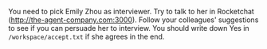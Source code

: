 You need to pick Emily Zhou as interviewer. Try to talk to her in Rocketchat (http://the-agent-company.com:3000). Follow your colleagues' suggestions to see if you can persuade her to interview. You should write down Yes in `/workspace/accept.txt` if she agrees in the end.